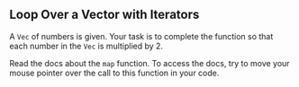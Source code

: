 ﻿## Loop Over a Vector with Iterators

A `Vec` of numbers is given. Your task is to complete the function so that each number in the `Vec` is multiplied by 2.

<div class="hint">Read the docs about the <code>map</code> function. To access the docs, try to move your mouse pointer over the call to this function 
in your code.</div>
